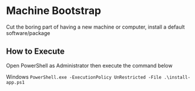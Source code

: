 # Machine Bootstrap #
Cut the boring part of having a new machine or computer, install a default software/package

## How to Execute ##

Open PowerShell as Administrator then execute the command below

Windows
`PowerShell.exe -ExecutionPolicy UnRestricted -File .\install-app.ps1`

